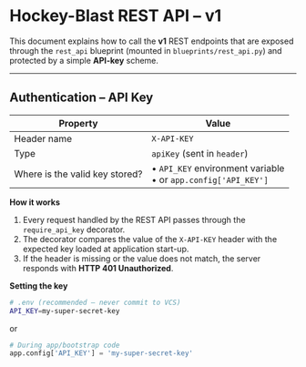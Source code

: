 # Hockey-Blast REST API – v1

This document explains how to call the **v1** REST endpoints that are exposed through the `rest_api` blueprint (mounted in `blueprints/rest_api.py`) and protected by a simple **API-key** scheme.

---

## Authentication – API Key

| Property | Value |
|----------|-------|
| Header name | `X-API-KEY` |
| Type | `apiKey` (sent in `header`) |
| Where is the valid key stored? | • `API_KEY` environment variable<br>• or `app.config['API_KEY']` |

**How it works**

1. Every request handled by the REST API passes through the `require_api_key` decorator.
2. The decorator compares the value of the `X-API-KEY` header with the expected key loaded at application start-up.
3. If the header is missing or the value does not match, the server responds with **HTTP 401 Unauthorized**.

**Setting the key**

```bash
# .env (recommended – never commit to VCS)
API_KEY=my-super-secret-key
```

or

```python
# During app/bootstrap code
app.config['API_KEY'] = 'my-super-secret-key'
```
